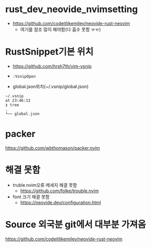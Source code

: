 # rust_dev_neovide_nvimsetting
- https://github.com/codeitlikemiley/neovide-rust-neovim
  - 여기를 참조 많이 해야함(다 흡수 못함 ㅠㅠ)

# RustSnippet기본 위치

- https://github.com/hrsh7th/vim-vsnip

- ```:VsnipOpen```

- global.json위치(~/.vsnip/global.json) 

```
~/.vsnip                                                                                        at 23:46:13
❯ tree
.
└── global.json
```

# packer

https://github.com/wbthomason/packer.nvim

# 해결 못함
- truble.nvim오류 메세지 해결 못함
  - https://github.com/folke/trouble.nvim
- font 크기 해결 못함
  - https://neovide.dev/configuration.html

# Source 외국분 git에서 대부분 가져옴

https://github.com/codeitlikemiley/neovide-rust-neovim

